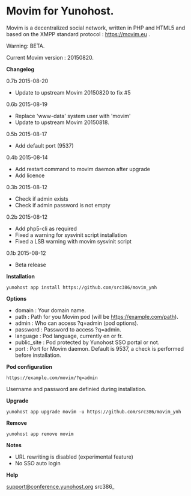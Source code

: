 Movim for Yunohost.
==========

Movim is a decentralized social network, written in PHP and HTML5 and based on the XMPP standard protocol : https://movim.eu .

Warning: BETA.

Current Movim version : 20150820.

**Changelog**

0.7b 2015-08-20
- Update to upstream Movim 20150820 to fix #5

0.6b 2015-08-19
- Replace 'www-data' system user with 'movim'
- Update to upstream Movim 20150818.

0.5b 2015-08-17
- Add default port (9537)

0.4b 2015-08-14
- Add restart command to movim daemon after upgrade
- Add licence

0.3b 2015-08-12
- Check if admin exists
- Check if admin password is not empty

0.2b 2015-08-12
- Add php5-cli as required
- Fixed a warning for sysvinit script installation
- Fixed a LSB warning with movim sysvinit script

0.1b 2015-08-12
- Beta release

**Installation**

    yunohost app install https://github.com/src386/movim_ynh

**Options**

* domain : Your domain name.
* path : Path for you Movim pod (will be https://example.com/path).
* admin : Who can access ?q=admin (pod options).
* password : Password to access ?q=admin.
* language : Pod language, currently en or fr.
* public_site : Pod protected by Yunohost SSO portal or not.
* port : Port for Movim daemon. Default is 9537, a check is performed before installation.

**Pod configuration**

    https://example.com/movim/?q=admin

Username and password are definied during installation.

**Upgrade**

    yunohost app upgrade movim -u https://github.com/src386/movim_ynh

**Remove**

    yunohost app remove movim

**Notes**

* URL rewriting is disabled (experimental feature)
* No SSO auto login

**Help**

support@conference.yunohost.org src386_
